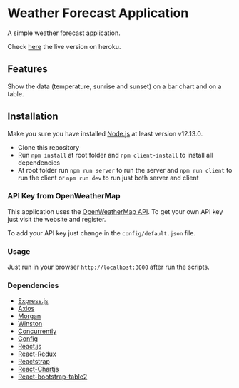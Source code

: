 # Weather Forecast Application

A simple weather forecast application.

Check [here](https://weather-app-gomes.herokuapp.com/) the live version on heroku.

## Features

Show the data (temperature, sunrise and sunset) on a bar chart and on a table.

## Installation

Make you sure you have installed [Node.js](https://nodejs.org/) at least version v12.13.0.

- Clone this repository
- Run `npm install` at root folder and `npm client-install` to install all dependencies
- At root folder run `npm run server` to run the server and `npm run client` to run the client or `npm run dev` to run just both server and client

### API Key from OpenWeatherMap

This application uses the [OpenWeatherMap API](http://openweathermap.org/api). To get your own API key just visit the website and register.

To add your API key just change in the `config/default.json` file.

### Usage

Just run in your browser `http://localhost:3000` after run the scripts.

### Dependencies

- [Express.js](https://github.com/expressjs/express)
- [Axios](https://github.com/axios/axios)
- [Morgan](https://github.com/expressjs/morgan)
- [Winston](https://github.com/winstonjs/winston)
- [Concurrently](https://github.com/kimmobrunfeldt/concurrently)
- [Config](https://github.com/lorenwest/node-config)
- [React.js](https://github.com/reactjs/reactjs.org)
- [React-Redux](https://github.com/reduxjs/react-redux)
- [Reactstrap](https://github.com/reactstrap/reactstrap)
- [React-Chartjs](https://github.com/jerairrest/react-chartjs-2)
- [React-bootstrap-table2](https://github.com/react-bootstrap-table/react-bootstrap-table2)
